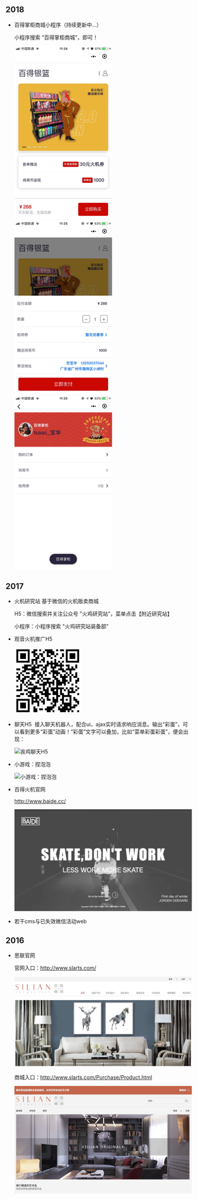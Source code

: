 ## 2018
- 百得掌柜商城小程序（持续更新中...）

  小程序搜索 “百得掌柜商城”，即可！

  <img src="./asset/image/bdtreasurer_lite01.jpeg" alt="百得掌柜商城主页" width="264"><img src="./asset/image/bdtreasurer_lite02.jpeg" alt="百得掌柜商城详情" width="264"><img src="./asset/image/bdtreasurer_lite03.jpeg" alt="百得掌柜商城个人中心" width="264">



## 2017
- 火机研究站
  基于微信的火机贩卖商城
  
  H5：微信搜索并关注公众号 "火鸡研究站"，菜单点击【附近研究站】 

  小程序：小程序搜索 "火鸡研究站装备部"



- 观音火机推广H5

  <img src="./asset/image/2017_03.png" alt="观音火机推广H5" width="180">



- 聊天H5
  接入聊天机器人，配合ui，ajax实时请求响应消息。输出“彩蛋”，可以看到更多“彩蛋”动画！“彩蛋”文字可以叠加，比如“菜单彩蛋彩蛋”，便会出现：
  
  <img src="./asset/image/sangji.gif" alt="丧鸡聊天H5" width="250">
  

  <!-- <img src="./asset/image/2017_04.png" alt="丧鸡聊天H5" width="180"> -->



- 小游戏：捏泡泡

  <!-- <img src="./asset/image/2017_05.png" alt="小游戏：捏泡泡" width="180"> -->
  <img src="./asset/image/bubble.gif" alt="小游戏：捏泡泡" width="250">



- 百得火机官网

  http://www.baide.cc/

  <img src="./asset/image/baideof.png" alt="百得火机">



- 若干cms与已失效微信活动web



## 2016
- 思联官网

  官网入口：http://www.slarts.com/

  <img src="./asset/image/slarts_of.jpg" alt="思联画饰">

  商城入口：http://www.slarts.com/Purchase/Product.html

  <img src="./asset/image/slarts_buy.jpeg" alt="思联商城">

